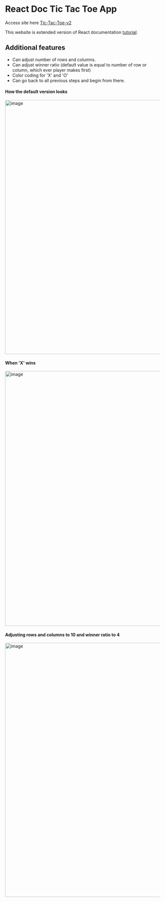 # React Doc Tic Tac Toe App

Access site here [Tic-Tac-Toe-v2](https://tic-tac-toe-v2-acf8c0.netlify.app/)

This website is extended version of React documentation [tutorial](https://react.dev/learn/tutorial-tic-tac-toe).

## Additional features
- Can adjust number of rows and columns.
- Can adjust winner ratio (default value is equal to number of row or column, which ever player makes first) 
- Color coding for 'X' and 'O'
- Can go back to all previous steps and begin from there.

#### How the default version looks
<img width="826" alt="image" src="https://github.com/venkateshatgit/tictactoe2/assets/72207261/abc75473-69f0-480e-9aa9-e8e490bcba38">


#### When 'X' wins
<img width="829" alt="image" src="https://github.com/venkateshatgit/tictactoe2/assets/72207261/ac8a2aed-4767-42ae-acf7-461d34527497">

#### Adjusting rows and columns to 10 and winner ratio to 4 
<img width="826" alt="image" src="https://github.com/venkateshatgit/tictactoe2/assets/72207261/eb2c311f-30a4-45d3-92b7-0d2fe314efef">
